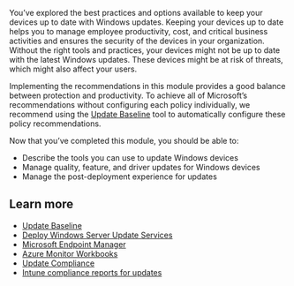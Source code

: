 You’ve explored the best practices and options available to keep your devices up to date with Windows updates. Keeping your devices up to date helps you to manage employee productivity, cost, and critical business activities and ensures the security of the devices in your organization. Without the right tools and practices, your devices might not be up to date with the latest Windows updates. These devices might be at risk of threats, which might also affect your users.

Implementing the recommendations in this module provides a good balance between protection and productivity. To achieve all of Microsoft’s recommendations without configuring each policy individually, we recommend using the [Update Baseline](https://www.microsoft.com/download/details.aspx?id=101056) tool to automatically configure these policy recommendations.

Now that you’ve completed this module, you should be able to:

- Describe the tools you can use to update Windows devices
- Manage quality, feature, and driver updates for Windows devices
- Manage the post-deployment experience for updates

## Learn more

- [Update Baseline]( https://www.microsoft.com/download/details.aspx?id=101056) 
- [Deploy Windows Server Update Services](https://docs.microsoft.com/windows-server/administration/windows-server-update-services/deploy/deploy-windows-server-update-services)
- [Microsoft Endpoint Manager](https://endpoint.microsoft.com/#home?azure-portal=true)
- [Azure Monitor Workbooks](https://docs.microsoft.com/azure/azure-monitor/platform/workbooks-overview?azure-portal=true)
- [Update Compliance](https://docs.microsoft.com/windows/deployment/update/update-compliance-get-started?azure-portal=true)
- [Intune compliance reports for updates](https://docs.microsoft.com/mem/intune/protect/windows-update-compliance-reports?azure-portal=true)
